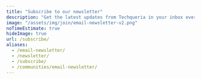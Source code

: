```yaml
---
title: "Subscribe to our newsletter"
description: "Get the latest updates from Techqueria in your inbox every month. 📨"
image: "/assets/img/join/email-newsletter-v2.png"
noTimeEstimate: true
hideImage: true
url: /subscribe/
aliases:
  - /email-newsletter/
  - /newsletter/
  - /subscribe/
  - /communities/email-newsletter/
---
```


<script charset="utf-8" type="text/javascript" src="//js.hsforms.net/forms/shell.js"></script>
<script>
  hbspt.forms.create({
    portalId: "6002647",
    formId: "96dbfe68-5b38-49c7-8510-ae1ac7032f4a"
  });
</script>
